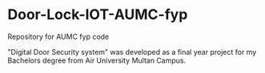 # Door-Lock-IOT-AUMC-fyp
Repository for AUMC fyp code

"Digital Door Security system" was developed as a final year project for my Bachelors degree from Air University Multan Campus. 
